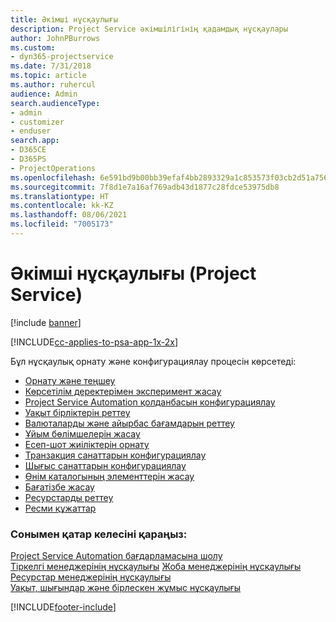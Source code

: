 ```yaml
---
title: Әкімші нұсқаулығы
description: Project Service әкімшілігінің қадамдық нұсқаулары
author: JohnPBurrows
ms.custom:
- dyn365-projectservice
ms.date: 7/31/2018
ms.topic: article
ms.author: ruhercul
audience: Admin
search.audienceType:
- admin
- customizer
- enduser
search.app:
- D365CE
- D365PS
- ProjectOperations
ms.openlocfilehash: 6e591bd9b00bb39efaf4bb2893329a1c853573f03cb2d51a7564e3a8fc8efa56
ms.sourcegitcommit: 7f8d1e7a16af769adb43d1877c28fdce53975db8
ms.translationtype: HT
ms.contentlocale: kk-KZ
ms.lasthandoff: 08/06/2021
ms.locfileid: "7005173"
---
```

# <a name="administrator-guide-project-service"></a>Әкімші нұсқаулығы (Project Service)

[!include [banner](../includes/psa-now-project-operations.md)]

[!INCLUDE[cc-applies-to-psa-app-1x-2x](../includes/cc-applies-to-psa-app-1x-2x.md)]

Бұл нұсқаулық орнату және конфигурациялау процесін көрсетеді:  
  
- [Орнату және теңшеу](install-customize.md)
- [Көрсетілім деректерімен эксперимент жасау](use-demo-data.md)
- [Project Service Automation қолданбасын конфигурациялау](configure.md)
- [Уақыт бірліктерін реттеу](set-up-time-units.md)
- [Валюталарды және айырбас бағамдарын реттеу](set-up-currencies-exchange-rates.md)
- [Ұйым бөлімшелерін жасау](create-organizational-units.md)
- [Есеп-шот жиіліктерін орнату](set-up-invoice-frequencies.md)
- [Транзакция санаттарын конфигурациялау](configure-transaction-categories.md)
- [Шығыс санаттарын конфигурациялау](configure-expense-categories.md)
- [Өнім каталогының элементтерін жасау](create-product-catalog-items.md)
- [Бағатізбе жасау](create-price-list.md)
- [Ресурстарды реттеу](set-up-resources.md)
- [Ресми құжаттар](white-papers.md)
  
### <a name="see-also"></a>Сонымен қатар келесіні қараңыз:  
 [Project Service Automation бағдарламасына шолу](../psa/overview.md)    
 [Тіркелгі менеджерінің нұсқаулығы](../psa/account-manager-guide.md) [Жоба менеджерінің нұсқаулығы](../psa/project-manager-guide.md)   
 [Ресурстар менеджерінің нұсқаулығы](../psa/resource-manager-guide.md)   
 [Уақыт, шығындар және бірлескен жұмыс нұсқаулығы](../psa/time-expense-collaboration-guide.md)


[!INCLUDE[footer-include](../includes/footer-banner.md)]